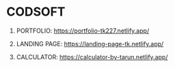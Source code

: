 # CODSOFT

1) PORTFOLIO: https://portfolio-tk227.netlify.app/

2) LANDING PAGE: https://landing-page-tk.netlify.app/

3) CALCULATOR: https://calculator-by-tarun.netlify.app/


